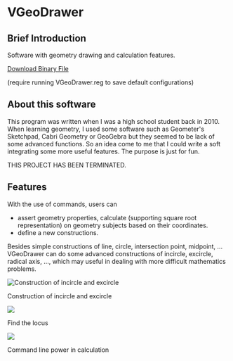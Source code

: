 # VGeoDrawer

## Brief Introduction

Software with geometry drawing and calculation features.

[Download Binary File](https://github.com/dvtrung/vgeodrawer/releases/download/1.0/VGeoDrawer.rar)

(require running VGeoDrawer.reg to save default configurations)

## About this software

This program was written when I was a high school student back in 2010. When learning geometry, I used some software such as Geometer's Sketchpad, Cabri Geometry or GeoGebra but they seemed to be lack of some advanced functions. So an idea come to me that I could write a soft integrating some more useful features. The purpose is just for fun.

THIS PROJECT HAS BEEN TERMINATED.

## Features

With the use of commands, users can 
- assert geometry properties, calculate (supporting square root representation) on geometry subjects based on their coordinates. 
- define a new constructions.

Besides simple constructions of line, circle, intersection point, midpoint, ... VGeoDrawer can do some advanced constructions of incircle, excircle, radical axis, ..., which may useful in dealing with more difficult mathematics problems.

![Construction of incircle and excircle](http://3.bp.blogspot.com/-ZOLDcRpb8HM/UMAZ0neRhgI/AAAAAAAAAGI/oogIp68itjA/s1600/Untitled.png)

Construction of incircle and excircle

![](http://1.bp.blogspot.com/-3OuZMsw2HaM/UMAboxotxbI/AAAAAAAAAGQ/ucLipnbx4eU/s1600/Untitled5.png)

Find the locus

![](http://1.bp.blogspot.com/-iC--XvEChl0/UMLmdUOwyII/AAAAAAAAAIk/eQXxpgEihJY/s1600/Untitled.png)

Command line power in calculation
